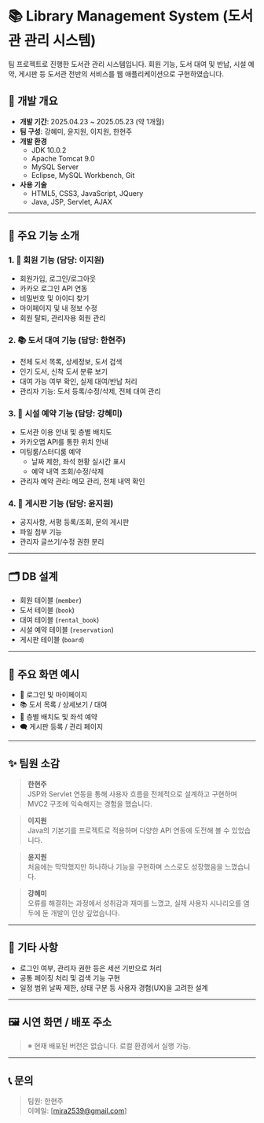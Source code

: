 # 📚 Library Management System (도서관 관리 시스템)

팀 프로젝트로 진행한 도서관 관리 시스템입니다. 회원 기능, 도서 대여 및 반납, 시설 예약, 게시판 등 도서관 전반의 서비스를 웹 애플리케이션으로 구현하였습니다.

## 🔧 개발 개요

- **개발 기간**: 2025.04.23 ~ 2025.05.23 (약 1개월)
- **팀 구성**: 강혜미, 윤지원, 이지원, 한현주
- **개발 환경**
  - JDK 10.0.2
  - Apache Tomcat 9.0
  - MySQL Server
  - Eclipse, MySQL Workbench, Git
- **사용 기술**
  - HTML5, CSS3, JavaScript, JQuery
  - Java, JSP, Servlet, AJAX

---

## 📁 주요 기능 소개

### 1. 👤 회원 기능 (담당: 이지원)
- 회원가입, 로그인/로그아웃
- 카카오 로그인 API 연동
- 비밀번호 및 아이디 찾기
- 마이페이지 및 내 정보 수정
- 회원 탈퇴, 관리자용 회원 관리

### 2. 📚 도서 대여 기능 (담당: 한현주)
- 전체 도서 목록, 상세정보, 도서 검색
- 인기 도서, 신착 도서 분류 보기
- 대여 가능 여부 확인, 실제 대여/반납 처리
- 관리자 기능: 도서 등록/수정/삭제, 전체 대여 관리

### 3. 🏢 시설 예약 기능 (담당: 강혜미)
- 도서관 이용 안내 및 층별 배치도
- 카카오맵 API를 통한 위치 안내
- 미팅룸/스터디룸 예약
  - 날짜 제한, 좌석 현황 실시간 표시
  - 예약 내역 조회/수정/삭제
- 관리자 예약 관리: 메모 관리, 전체 내역 확인

### 4. 📝 게시판 기능 (담당: 윤지원)
- 공지사항, 서평 등록/조회, 문의 게시판
- 파일 첨부 기능
- 관리자 글쓰기/수정 권한 분리

---

## 🗂️ DB 설계

- 회원 테이블 (`member`)
- 도서 테이블 (`book`)
- 대여 테이블 (`rental_book`)
- 시설 예약 테이블 (`reservation`)
- 게시판 테이블 (`board`)

---

## 🧪 주요 화면 예시

- 📄 로그인 및 마이페이지
- 📚 도서 목록 / 상세보기 / 대여
- 🏢 층별 배치도 및 좌석 예약
- 🗨️ 게시판 등록 / 관리 페이지

---

## ✨ 팀원 소감

> **한현주**  
> JSP와 Servlet 연동을 통해 사용자 흐름을 전체적으로 설계하고 구현하며 MVC2 구조에 익숙해지는 경험을 했습니다.  

> **이지원**  
> Java의 기본기를 프로젝트로 적용하며 다양한 API 연동에 도전해 볼 수 있었습니다.  

> **윤지원**  
> 처음에는 막막했지만 하나하나 기능을 구현하며 스스로도 성장했음을 느꼈습니다.  

> **강혜미**  
> 오류를 해결하는 과정에서 성취감과 재미를 느꼈고, 실제 사용자 시나리오를 염두에 둔 개발이 인상 깊었습니다.

---

## 📌 기타 사항

- 로그인 여부, 관리자 권한 등은 세션 기반으로 처리
- 공통 페이징 처리 및 검색 기능 구현
- 일정 범위 날짜 제한, 상태 구분 등 사용자 경험(UX)을 고려한 설계

---

## 🖼️ 시연 화면 / 배포 주소

> ※ 현재 배포된 버전은 없습니다. 로컬 환경에서 실행 가능.

---

## 📞 문의

> 팀원: 한현주  
> 이메일: [mira2539@gmail.com]


